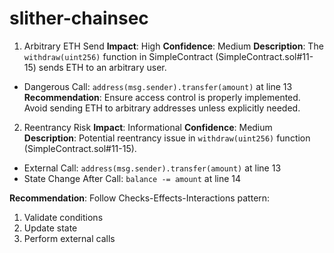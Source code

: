 ﻿# slither-chainsec
1. Arbitrary ETH Send
**Impact**: High
**Confidence**: Medium
**Description**:
The `withdraw(uint256)` function in SimpleContract (SimpleContract.sol#11-15) sends ETH to an arbitrary
user.
- Dangerous Call: `address(msg.sender).transfer(amount)` at line 13
**Recommendation**:
Ensure access control is properly implemented. Avoid sending ETH to arbitrary addresses unless explicitly
needed.


2. Reentrancy Risk
**Impact**: Informational
**Confidence**: Medium
**Description**:
Potential reentrancy issue in `withdraw(uint256)` function (SimpleContract.sol#11-15).
- External Call: `address(msg.sender).transfer(amount)` at line 13
- State Change After Call: `balance -= amount` at line 14




**Recommendation**:
Follow Checks-Effects-Interactions pattern:
1. Validate conditions
2. Update state
3. Perform external calls
